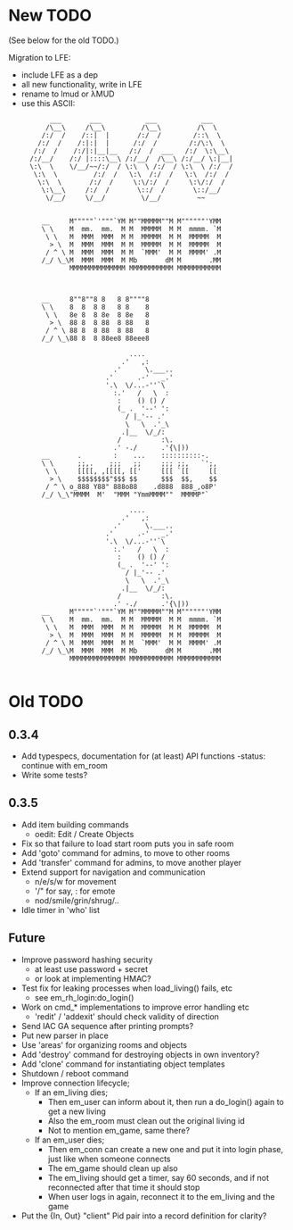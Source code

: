 New TODO
========

(See below for the old TODO.)

Migration to LFE:
 * include LFE as a dep
 * all new functionality, write in LFE
 * rename to lmud or λMUD
 * use this ASCII:
   ```
          ___       ___           ___           ___
         /\__\     /\__\         /\__\         /\  \
        /:/  /    /::|  |       /:/  /        /::\  \
       /:/  /    /:|:|  |      /:/  /        /:/\:\  \
      /:/  /    /:/|:|__|__   /:/  /  ___   /:/  \:\__\
     /:/__/    /:/ |::::\__\ /:/__/  /\__\ /:/__/ \:|__|
     \:\  \    \/__/~~/:/  / \:\  \ /:/  / \:\  \ /:/  /
      \:\  \         /:/  /   \:\  /:/  /   \:\  /:/  /
       \:\  \       /:/  /     \:\/:/  /     \:\/:/  /
        \:\__\     /:/  /       \::/  /       \::/__/
         \/__/     \/__/         \/__/         ~~


        __     M"""""`'"""`YM M""MMMMM""M M""""""'YMM
        \ \    M  mm.  mm.  M M  MMMMM  M M  mmmm. `M
         \ \   M  MMM  MMM  M M  MMMMM  M M  MMMMM  M
          > \  M  MMM  MMM  M M  MMMMM  M M  MMMMM  M
         / ^ \ M  MMM  MMM  M M  `MMM'  M M  MMMM' .M
        /_/ \_\M  MMM  MMM  M Mb       dM M       .MM
               MMMMMMMMMMMMMM MMMMMMMMMMM MMMMMMMMMMM



        __     8""8""8 8   8 8""""8
        \ \    8  8  8 8   8 8    8
         \ \   8e 8  8 8e  8 8e   8
          > \  88 8  8 88  8 88   8
         / ^ \ 88 8  8 88  8 88   8
        /_/ \_\88 8  8 88ee8 88eee8

                              ....
                            .'   ,:
                          .'      \.___..
                        .'      .-'   _.'
                        '.\  \/...-''`\
                          :.'   /   \  :
                           :    () () /
                           (_ .  '--' ':
                             / |_'-- .'
                             \   \  .'_\
                            .|__  \/_/:
                           /          :\.
                          .' -./      .'{\|))
        __       .        :    ...    ::::::::::-.
        \ \      ;;,.    ;;;   ;;     ;;; ;;,   `';,
         \ \     [[[[, ,[[[[, [['     [[[ `[[     [[
          > \    $$$$$$$$"$$$ $$      $$$  $$,    $$
         / ^ \ o_888 Y88" 888o88    .d888  888_,o8P'
        /_/ \_\"MMMM  M'  "MMM "YmmMMMM""  MMMMP"`

                              ....
                            .'   ,:
                          .'      \.___..
                        .'      .-'   _.'
                        '.\  \/...-''`\
                          :.'   /   \  :
                           :    () () /
                           (_ .  '--' ':
                             / |_'-- .'
                             \   \  .'_\
                            .|__  \/_/:
                           /          :\.
                          .' -./      .'{\|))
        __     M"""""`'"""`YM M""MMMMM""M M""""""'YMM
        \ \    M  mm.  mm.  M M  MMMMM  M M  mmmm. `M
         \ \   M  MMM  MMM  M M  MMMMM  M M  MMMMM  M
          > \  M  MMM  MMM  M M  MMMMM  M M  MMMMM  M
         / ^ \ M  MMM  MMM  M M  `MMM'  M M  MMMM' .M
        /_/ \_\M  MMM  MMM  M Mb       dM M       .MM
               MMMMMMMMMMMMMM MMMMMMMMMMM MMMMMMMMMMM


   ```


Old TODO
========

0.3.4
-----
* Add typespecs, documentation for (at least) API functions
  -status: continue with em_room
* Write some tests?

0.3.5
-----
* Add item building commands
  - oedit: Edit / Create Objects
* Fix so that failure to load start room puts you in safe room
* Add 'goto' command for admins, to move to other rooms
* Add 'transfer' command for admins, to move another player
* Extend support for navigation and communication
  - n/e/s/w for movement
  - '/" for say, : for emote
  - nod/smile/grin/shrug/..
* Idle timer in 'who' list

Future
------
* Improve password hashing security
  - at least use password + secret
  - or look at implementing HMAC?
* Test fix for leaking processes when load_living() fails, etc
  - see em_rh_login:do_login()
* Work on cmd_* implementations to improve error handling etc
  - 'redit' / 'addexit' should check validity of direction
* Send IAC GA sequence after printing prompts?
* Put new parser in place
* Use 'areas' for organizing rooms and objects
* Add 'destroy' command for destroying objects in own inventory?
* Add 'clone' command for instantiating object templates
* Shutdown / reboot command
* Improve connection lifecycle;
  - If an em_living dies;
    * Then em_user can inform about it, then run a do_login() again to get
      a new living
    * Also the em_room must clean out the original living id
    * Not to mention em_game, same there?
  - If an em_user dies;
    * Then em_conn can create a new one and put it into login phase, just
      like when someone connects
    * The em_game should clean up also
    * The em_living should get a timer, say 60 seconds, and if not reconnected
      after that time it should stop
    * When user logs in again, reconnect it to the em_living and the game
* Put the {In, Out} "client" Pid pair into a record definition for clarity?

